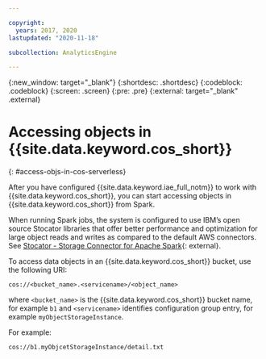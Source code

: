 ```yaml
---

copyright:
  years: 2017, 2020
lastupdated: "2020-11-18"

subcollection: AnalyticsEngine

---
```



{:new_window: target="_blank"}
{:shortdesc: .shortdesc}
{:codeblock: .codeblock}
{:screen: .screen}
{:pre: .pre}
{:external: target="_blank" .external}

# Accessing objects in {{site.data.keyword.cos_short}}
{: #access-objs-in-cos-serverless}

After you have configured {{site.data.keyword.iae_full_notm}} to work with {{site.data.keyword.cos_short}}, you can start accessing objects in {{site.data.keyword.cos_short}} from Spark.

When running Spark jobs, the system is configured to use IBM’s open source Stocator libraries that offer better performance and optimization for large object reads and writes as compared to the default AWS connectors. See [Stocator - Storage Connector for Apache Spark](https://github.com/CODAIT/stocator){: external}.

To access data objects in an {{site.data.keyword.cos_short}} bucket, use the following URI:
```
cos://<bucket_name>.<servicename>/<object_name>
```
where `<bucket_name>` is the {{site.data.keyword.cos_short}} bucket name, for example `b1` and `<servicename>` identifies configuration group entry, for example `myObjectStorageInstance`.

For example:
```
cos://b1.myObjcetStorageInstance/detail.txt
```
